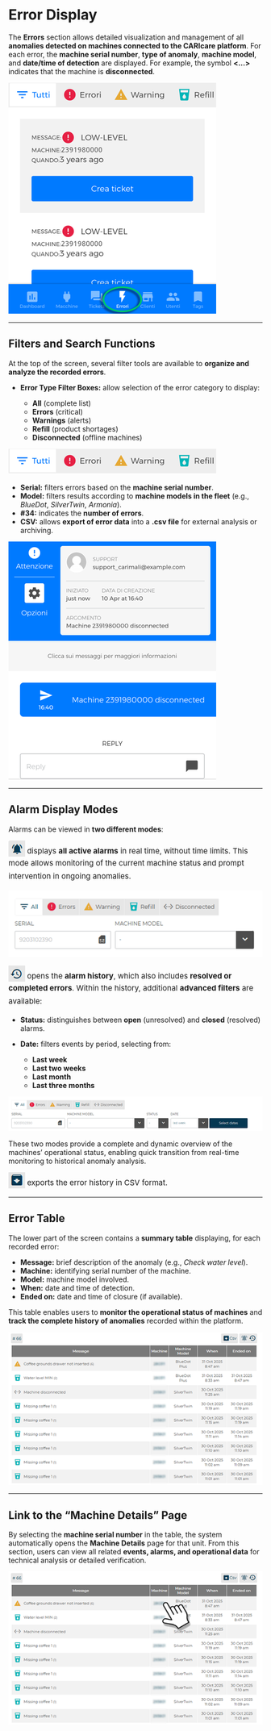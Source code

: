 # Error Display

The **Errors** section allows detailed visualization and management of all **anomalies detected on machines connected to the CARIcare platform**.
For each error, the **machine serial number**, **type of anomaly**, **machine model**, and **date/time of detection** are displayed.
For example, the symbol **<...>** indicates that the machine is **disconnected**.

<kbd>![Errors Section](_images/errori01.png)</kbd>

---

## Filters and Search Functions

At the top of the screen, several filter tools are available to **organize and analyze the recorded errors**.

* **Error Type Filter Boxes:** allow selection of the error category to display:

  * **All** (complete list)
  * **Errors** (critical)
  * **Warnings** (alerts)
  * **Refill** (product shortages)
  * **Disconnected** (offline machines)

<kbd>![Error Bar](_images/errori02.png)</kbd>

* **Serial:** filters errors based on the **machine serial number**.
* **Model:** filters results according to **machine models in the fleet** (e.g., *BlueDot*, *SilverTwin*, *Armonia*).
* **#34:** indicates the **number of errors**.
* **CSV:** allows **export of error data** into a **.csv file** for external analysis or archiving.

<kbd>![Full Error Screen](_images/errori03.png)</kbd>

---

## Alarm Display Modes

Alarms can be viewed in **two different modes**:

![Full Error Screen](_images/errori07.png) <sup style='font-size:15px'>displays **all active alarms** in real time, without time limits.
This mode allows monitoring of the current machine status and prompt intervention in ongoing anomalies.<sup>

<kbd>![Full Error Screen](_images/errori04.png)</kbd>

![Full Error Screen](_images/errori08.png) <sup style='font-size:15px'>opens the **alarm history**, which also includes **resolved or completed errors**.
Within the history, additional **advanced filters** are available:<sup>

* **Status:** distinguishes between **open** (unresolved) and **closed** (resolved) alarms.
* **Date:** filters events by period, selecting from:

  * **Last week**
  * **Last two weeks**
  * **Last month**
  * **Last three months**

<kbd>![Full Error Screen](_images/errori05.png)</kbd>

These two modes provide a complete and dynamic overview of the machines’ operational status, enabling quick transition from real-time monitoring to historical anomaly analysis.

![Full Error Screen](_images/csv.png) <sup style='font-size:15px'>exports the error history in CSV format.<sup>

---

## Error Table

The lower part of the screen contains a **summary table** displaying, for each recorded error:

* **Message:** brief description of the anomaly (e.g., *Check water level*).
* **Machine:** identifying serial number of the machine.
* **Model:** machine model involved.
* **When:** date and time of detection.
* **Ended on:** date and time of closure (if available).

This table enables users to **monitor the operational status of machines** and **track the complete history of anomalies** recorded within the platform.

<kbd>![Full Error Screen](_images/errori06.png)</kbd>

---

## Link to the “Machine Details” Page

By selecting the **machine serial number** in the table, the system automatically opens the **Machine Details** page for that unit.
From this section, users can view all related **events, alarms, and operational data** for technical analysis or detailed verification.

<kbd>![Full Error Screen](_images/errori09.png)</kbd>
